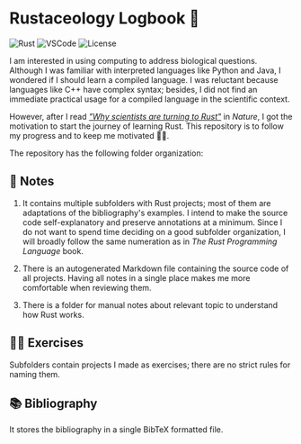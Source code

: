 # Rustaceology Logbook &#129408;

![Rust](https://img.shields.io/badge/-Rust-B7410E?logo=rust&logoColor=28282B&labelColor=white)
![VSCode](https://img.shields.io/badge/-VSCode-blue?logo=visualstudiocode&logoColor=blue&labelColor=white)
![License](https://img.shields.io/github/license/hdescobarh/rustaceology-logbook)


I am interested in using computing to address biological questions. Although I was familiar with interpreted languages like Python and Java, I wondered if I should learn a compiled language. I was reluctant because languages like C++ have complex syntax; besides, I did not find an immediate practical usage for a compiled language in the scientific context.

However, after I read *["Why scientists are turning to Rust"](https://doi.org/10.1038/d41586-020-03382-2)* in *Nature*, I got the motivation to start the journey of learning Rust. This repository is to follow my progress and to keep me motivated &#128170;&#127997;.

The repository has the following folder organization:

## &#128217; Notes

1. It contains multiple subfolders with Rust projects; most of them are adaptations of the bibliography's examples. I intend to make the source code self-explanatory and preserve annotations at a minimum. Since I do not want to spend time deciding on a good subfolder organization, I will broadly follow the same numeration as in *The Rust Programming Language* book.

2. There is an autogenerated Markdown file containing the source code of all projects. Having all notes in a single place makes me more comfortable when reviewing them.

3. There is a folder for manual notes about relevant topic to understand how Rust works.

## &#127939;&#127997; Exercises

Subfolders contain projects I made as exercises; there are no strict rules for naming them.

## &#128218; Bibliography

It stores the bibliography in a single BibTeX formatted file.